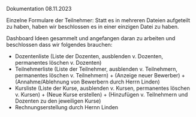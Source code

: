 Dokumentation 08.11.2023

Einzelne Formulare der Teilnehmer:
  Statt es in mehreren Dateien aufgeteilt zu haben, haben wir beschlossen es in einer einzigen Datei zu haben.
  
Dashboard Ideen gesammelt und angefangen daran zu arbeiten und beschlossen dass wir folgendes brauchen:
  - Dozentenliste (Liste der Dozenten, ausblenden v. Dozenten, permanentes löschen v. Dozenten)
  - Teilnehmerliste (Liste der Teilnehmer, ausblenden v. Teilnehmern, permanentes löschen v. Teilnehmern) + (Anzeige neuer Bewerber) + (Annahme/Ablehnung von Bewerbern durch Herrn Linden)
  - Kursliste (Liste der Kurse, ausblenden v. Kursen, permanentes löschen v. Kursen) + (Neue Kurse erstellen) + (Hinzufügen v. Teilnehmern und Dozenten zu den jeweiligen Kurse)
  - Rechnungserstellung durch Hernn Linden

